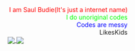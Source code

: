 <div style="text-align: right;color:red;">I am Saul Budie(It's just a internet name)</div>
<div style="text-align: right;color:lime;">I do unoriginal codes</div>
<div style="text-align: right;color:blue;">Codes are messy</div>
<div style="text-align: right;color:magneta;">LikesKids</div>
<div align=center>
<a href="https://github.com/SaulBudie/github-readme-stats">
  <img align="center" src="https://github-readme-stats.vercel.app/api/pin/?username=SaulBudie&repo=github-readme-stats" />
</a>
<a href="https://github.com/SaulBudie/convoychat">
  <img align="center" src="https://github-readme-stats.vercel.app/api/pin/?username=SaulBudie&repo=convoychat" />
</a>
</div>